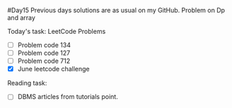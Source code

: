 #Day15
Previous days solutions are as usual on my GitHub.
Problem on Dp and array

Today's task:
LeetCode Problems
- [ ] Problem code 134
- [ ] Problem code 127
- [ ] Problem code 712
- [x] June leetcode challenge

Reading task:
- [ ] DBMS articles from tutorials point. 
